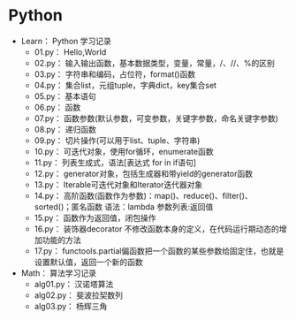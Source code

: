 # Python

<ul>
<li>Learn： Python 学习记录
<ul>
<li>01.py： Hello,World</li>
<li>02.py： 输入输出函数，基本数据类型，变量，常量，/、//、%的区别</li>
<li>03.py： 字符串和编码，占位符，format()函数</li>
<li>04.py： 集合list，元组tuple，字典dict，key集合set</li>
<li>05.py： 基本语句</li>
<li>06.py： 函数</li>
<li>07.py： 函数参数(默认参数，可变参数，关键字参数，命名关键字参数)</li>
<li>08.py： 递归函数</li>
<li>09.py： 切片操作(可以用于list、tuple、字符串)</li>
<li>10.py： 可迭代对象，使用for循环，enumerate函数</li>
<li>11.py： 列表生成式，语法[表达式 for in if语句]</li>
<li>12.py： generator对象，包括生成器和带yield的generator函数</li>
<li>13.py： Iterable可迭代对象和Iterator迭代器对象</li>
<li>14.py： 高阶函数(函数作为参数)：map()、reduce()、filter()、sorted()；匿名函数 语法：lambda 参数列表:返回值</li>
<li>15.py： 函数作为返回值，闭包操作</li>
<li>16.py： 装饰器decorator 不修改函数本身的定义，在代码运行期动态的增加功能的方法</li>
<li>17.py： functools.partial偏函数把一个函数的某些参数给固定住，也就是设置默认值，返回一个新的函数</li>
</ul>
</li>
<li>Math： 算法学习记录
<ul>
<li>alg01.py： 汉诺塔算法</li>
<li>alg02.py： 斐波拉契数列</li>
<li>alg03.py： 杨辉三角</li>
</ul>
</li>
</ul>

